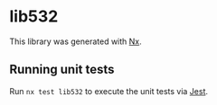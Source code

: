 # lib532

This library was generated with [Nx](https://nx.dev).

## Running unit tests

Run `nx test lib532` to execute the unit tests via [Jest](https://jestjs.io).
